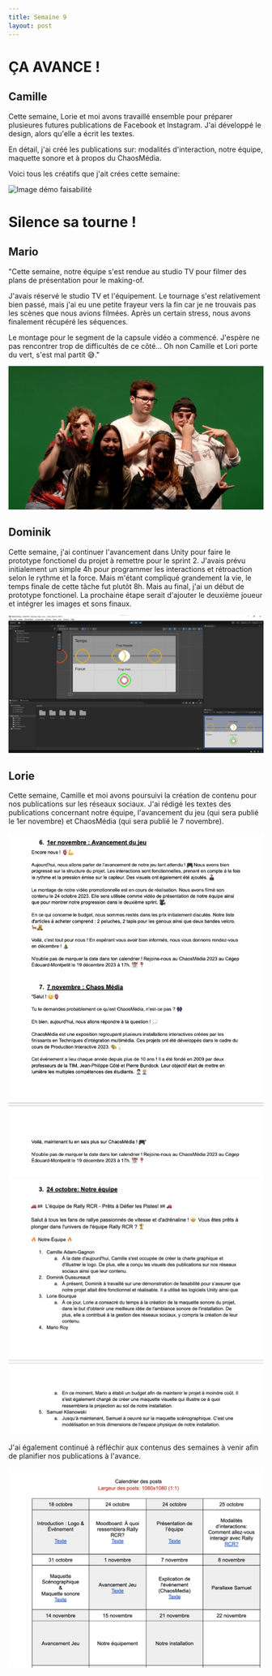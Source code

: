 ```yaml
---
title: Semaine 9
layout: post
---
```


#  ÇA AVANCE !

## Camille

Cette semaine, Lorie et moi avons travaillé ensemble pour préparer plusieures futures publications de Facebook et Instagram. J'ai développé le design, alors qu'elle a écrit les textes.

En détail, j'ai créé les publications sur: modalités d'interaction, notre équipe, maquette sonore et à propos du ChaosMédia.

Voici tous les créatifs que j'ait crées cette semaine:

![Image démo faisabilité](../medias/sem9_cam.png)

#  Silence sa tourne !

## Mario

"Cette semaine, notre équipe s'est rendue au studio TV pour filmer des plans de présentation pour le making-of.

J'avais réservé le studio TV et l'équipement. Le tournage s'est relativement bien passé, mais j'ai eu une petite frayeur vers la fin car je ne trouvais pas les scènes que nous avions filmées. Après un certain stress, nous avons finalement récupéré les séquences.

Le montage pour le segment de la capsule vidéo a commencé. J'espère ne pas rencontrer trop de difficultés de ce côté... Oh non Camille et Lori porte du vert, s'est mal partit 😅."

![PhotoTournage](../medias/photo_groupe.jpg)

## Dominik

Cette semaine, j'ai continuer l'avancement dans Unity pour faire le prototype fonctionel du projet à remettre pour le sprint 2. J'avais prévu initialement un simple 4h pour programmer les interactions et rétroaction selon le rythme et la force. Mais m'étant compliqué grandement la vie, le temps finale de cette tâche fut plutôt 8h. Mais au final, j'ai un début de prototype fonctionel. La prochaine étape serait d'ajouter le deuxième joueur et intégrer les images et sons finaux.

![Image Début Prototype](../medias/imagedebutproto.png)


## Lorie 

Cette semaine, Camille et moi avons poursuivi la création de contenu pour nos publications sur les réseaux sociaux. J'ai rédigé les textes des publications concernant notre équipe, l'avancement du jeu (qui sera publié le 1er novembre) et ChaosMédia (qui sera publié le 7 novembre).

![Image publication](../medias/contenu_equipe_lb9.png)
![Image publication](../medias/contenu_lb9.png)


J'ai également continué à réfléchir aux contenus des semaines à venir afin de planifier nos publications à l'avance.

![Image calendrier](../medias/calendrier_lb9.png)
